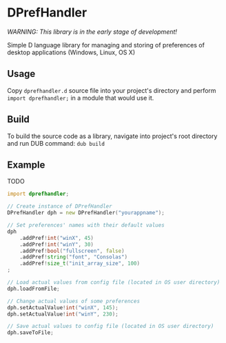 # DPrefHandler
*WARNING: This library is in the early stage of development!*

Simple D language library for managing and storing of preferences of desktop applications (Windows, Linux, OS X)

## Usage
Copy `dprefhandler.d` source file into your project's directory and perform `import dprefhandler;` in a module that would use it.

## Build
To build the source code as a library, navigate into project's root directory and run DUB command: `dub build`

## Example
TODO
```d
import dprefhandler;

// Create instance of DPrefHandler
DPrefHandler dph = new DPrefHandler("yourappname");

// Set preferences' names with their default values
dph
    .addPref!int("winX", 45)
    .addPref!int("winY", 30)
    .addPref!bool("fullscreen", false)
    .addPref!string("font", "Consolas")
    .addPref!size_t("init_array_size", 100)
;

// Load actual values from config file (located in OS user directory)
dph.loadFromFile;

// Change actual values of some preferences
dph.setActualValue!int("winX", 145);
dph.setActualValue!int("winY", 230);

// Save actual values to config file (located in OS user directory)
dph.saveToFile;
```
